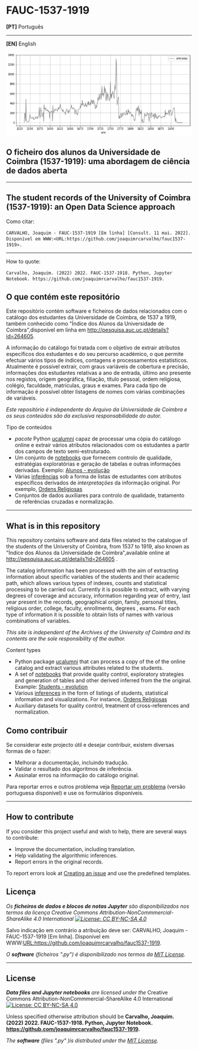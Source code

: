 # FAUC-1537-1919

**[PT]** Português

---

**[EN]** English

![Intake](./notebooks/images/intake.png)

## O ficheiro dos alunos da Universidade de Coimbra (1537-1919): uma abordagem de ciência de dados aberta


----

## The student records of the University of Coimbra (1537-1919): an Open Data Science approach


Como citar:

    CARVALHO, Joaquim - FAUC-1537-1919 [Em linha] [Consult. 11 mai. 2022]. 
    Disponível em WWW:<URL:https://github.com/joaquimrcarvalho/fauc1537-1919>.

---

How to quote:

    Carvalho, Joaquim. (2022) 2022. FAUC-1537-1918. Python, Jupyter Notebook. https://github.com/joaquimrcarvalho/fauc1537-1919.



## O que contém este repositório

Este repositório contém software e ficheiros de dados relacionados com o catálogo
dos estudantes da Universidade de Coimbra, de 1537 a 1919, também conhecido como "Índice dos Alunos da
Universidade de Coimbra",disponível em linha em http://pesquisa.auc.uc.pt/details?id=264605.

A informação do catálogo foi tratada com o objetivo de extrair atributos específicos dos estudantes e do seu percurso académico, o que permite efectuar vários tipos de índices, contagens e processamentos estatísticos. Atualmente é possível extrair, com graus variáveis de cobertura e precisão, informações dos estudantes relativas a ano de entrada, último ano presente nos registos, origem geográfica, filiação, título pessoal, ordem religiosa, colégio, faculdade, matrículas, graus e exames. Para cada tipo de informação é possível obter listagens de nomes com várias combinações de variáveis. 

_Este repositório é independente do Arquivo da Universidade de Coimbra e os seus conteúdos são da exclusiva responsabilidade do autor._

Tipo de conteúdos

* _pacote_ Python [ucalumni](notebooks/ucalumni/) capaz de processar uma cópia do catálogo online e extrair vários atributos relacionados com os estudantes a partir dos campos de texto semi-estruturado.
* Um conjunto de [notebooks](notebooks) que fornecem controlo de qualidade, estratégias exploratórias e geração 
de tabelas e outras informações derivadas. Exemplo: [Alunos - evolução](notebooks/020-students_overview.ipynb)
* Várias [inferências](inferences) sob a forma de listas de estudantes com atributos específicos derivados de _interpretações_ da informação original. Por exemplo, [Ordens Religiosas](inferences/name-notes/religious-orders.csv)
* Conjuntos de dados auxiliares para controlo de qualidade, tratamento de referências cruzadas e normalização.

---


## What is in this repository

This repository  contains software and data files related to the catalogue
of the students of the University of Coimbra, from 1537 to 1919, also known as "Índice dos Alunos da
Universidade de Coimbra",available online at http://pesquisa.auc.uc.pt/details?id=264605 .

The catalog information has been processed with the aim of extracting information about specific variables of the students and their academic path, which allows various types of indexes, counts and statistical processing to be carried out. Currently it is possible to extract, with varying degrees of coverage and accuracy, information regarding year of entry, last year present in the records, geographical origin, family, personal titles, religious order, college, faculty, enrollments, degrees , exams. For each type of information it is possible to obtain lists of names with various combinations of variables.

_This site is independent of the Archives of the University of Coimbra and its contents are the sole responsibility of the author._

Content types

* Python package [ucalumni](notebooks/ucalumni/) that can process a copy of the of the online catalog and extract various attributes related to the students.
* A set of [notebooks](notebooks) that provide quality control, exploratory strategies and generation 
of tables and other derived inferred from the the original. Example: [Students - evolution](notebooks/020-students_overview.ipynb)
* Various [inferences](inferences/README.md) in the form of listings of students, statistical information and visualizations. For instance, [Ordens Religiosas](inferences/name-notes/religious-orders.csv)
* Auxiliary datasets for quality control, treatment of cross-references and normalization.
  

## Como contribuir

Se considerar este projecto útil e desejar contribuir, existem diversas formas de o fazer:

* Melhorar a documentação, incluindo tradução.
* Validar o resultado dos algoritmos de inferência.
* Assinalar erros na informação do catálogo original.

 Para reportar erros e outros problema veja [Reportar um problema](https://docs.github.com/pt/issues/tracking-your-work-with-issues/creating-an-issue) 
 (versão portuguesa disponível) e use os formulários disponíveis.

---

## How to contribute

If you consider this project useful and wish to help, there are several ways to contribute:

* Improve the documentation, including translation.
* Help validating the algorithmic inferences.
* Report errors in the original records.

To report errors look at
[Creating an issue](https://docs.github.com/en/issues/tracking-your-work-with-issues/creating-an-issue) 
and use the predefined templates.

## Licença

_Os **ficheiros de dados e blocos de notas Jupyter** são disponibilizados nos termos da licença Creative Commons Attribution-NonCommmercial-ShareAlike 4.0 International
 [![License: CC BY-NC-SA 4.0](https://licensebuttons.net/l/by-nc-sa/4.0/80x15.png)](https://creativecommons.org/licenses/by-nc-sa/4.0/)_

Salvo indicação em contrário a atribuição deve ser: CARVALHO, Joaquim - FAUC-1537-1919 [Em linha]. 
        Disponível em WWW:<URL:https://github.com/joaquimrcarvalho/fauc1537-1919>. 

 _O **software** (ficheiros ".py") é disponibilizado nos termos da [MIT License](https://opensource.org/licenses/MIT)._

---
## License 

_**Data files and Jupyter notebooks** are licensed under the_ Creative Commons Attribution-NonCommmercial-ShareAlike 4.0 International  [![License: CC BY-NC-SA 4.0](https://licensebuttons.net/l/by-nc-sa/4.0/80x15.png)](https://creativecommons.org/licenses/by-nc-sa/4.0/)



Unless specified otherwise attribution should be __Carvalho, Joaquim. (2022) 2022. FAUC-1537-1918. Python, Jupyter Notebook. https://github.com/joaquimrcarvalho/fauc1537-1919.__ 

 _The **software** (files ".py" )is distributed under the [MIT License](https://opensource.org/licenses/MIT)._


